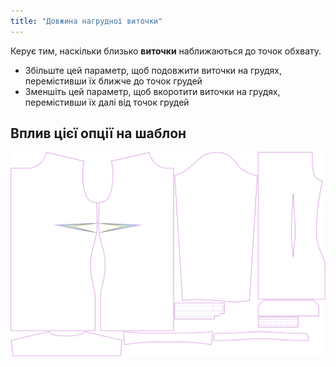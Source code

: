 ```yaml
---
title: "Довжина нагрудної виточки"
---
```


Керує тим, наскільки близько **виточки** наближаються до точок обхвату.

- Збільште цей параметр, щоб подовжити виточки на грудях, перемістивши їх ближче до точок грудей
- Зменшіть цей параметр, щоб вкоротити виточки на грудях, перемістивши їх далі від точок грудей

## Вплив цієї опції на шаблон

![На цьому зображенні показано вплив цієї опції шляхом накладання декількох варіантів, які мають різне значення для цієї опції](simone_bustdartlength_sample.svg "Вплив цієї опції на шаблон")
